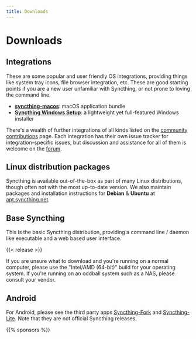 ```yaml
---
title: Downloads
---
```


# Downloads

## Integrations

These are some popular and user friendly OS integrations, providing things like system tray icons, file browser integration, etc. These are good starting points if you are a new user unfamiliar with Syncthing, or not prone to loving the command line.

- **[syncthing-macos](https://github.com/syncthing/syncthing-macos/releases/latest)**:
  macOS application bundle
- **[Syncthing Windows Setup](https://github.com/Bill-Stewart/SyncthingWindowsSetup/)**: a lightweight yet full-featured Windows installer

There's a wealth of further integrations of all kinds listed on the [community
contributions](https://docs.syncthing.net/users/contrib.html) page. Each
integration has their own issue tracker for integration-specific issues, but
discussion and assistance for all of them is welcome on the
[forum](https://forum.syncthing.net/).

## Linux distribution packages

Syncthing is available out-of-the-box as part of many Linux distributions,
though often not with the most up-to-date version. We also maintain packages
and installation instructions for **Debian** & **Ubuntu** at
[apt.syncthing.net](https://apt.syncthing.net).

## Base Syncthing

This is the basic Syncthing distribution, providing a command line / daemon like
executable and a web based user interface.

{{< release >}}

If you are unsure what to download and you're running on a normal computer,
please use the "Intel/AMD (64-bit)" build for your operating system. If you're
running on an oddball system such as a NAS, please consult your vendor.

## Android

For Android, please see the third party apps <a target="_blank" href="https://github.com/Catfriend1/syncthing-android">Syncthing-Fork</a> and <a target="_blank" href="https://github.com/Catfriend1/syncthing-lite">Syncthing-Lite</a>. Note that they are not official Syncthing releases.

{{% sponsors %}}
